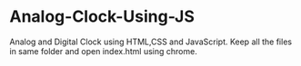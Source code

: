 # Analog-Clock-Using-JS
Analog and Digital Clock using HTML,CSS and JavaScript.
Keep all the files in same folder and open index.html using chrome.
